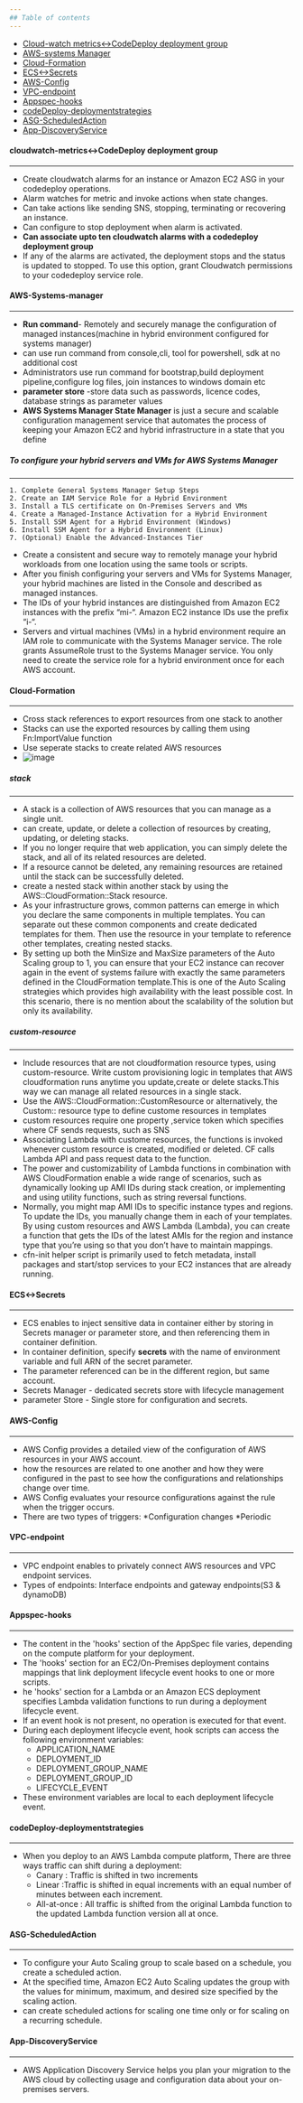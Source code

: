 ```yaml
---
## Table of contents
---
```

* [Cloud-watch metrics<->CodeDeploy deployment group](#cloudwatch-metrics-codedeploy-deployment-group)
* [AWS-systems Manager](#AWS-systems-manager)
* [Cloud-Formation](#Cloud-Formation)
* [ECS<->Secrets](#ECS-Secrets)
* [AWS-Config](#AWS-Config)
* [VPC-endpoint](#VPC-endpoint)
* [Appspec-hooks](#Appspec-hooks)
* [codeDeploy-deploymentstrategies](#codeDeploy-deploymentstrategies)
* [ASG-ScheduledAction](#ASG-ScheduledAction)
* [App-DiscoveryService](#App-DiscoveryService)

 
#### cloudwatch-metrics<->CodeDeploy deployment group
---
- Create cloudwatch alarms for an instance or Amazon EC2 ASG in your codedeploy operations. 
- Alarm watches for metric and invoke actions when state changes.
- Can take actions like sending SNS, stopping, terminating or recovering an instance.
- Can configure to stop deployment when alarm is activated.
- **Can associate upto ten cloudwatch alarms with a codedeploy deployment group**
- If any of the alarms are activated, the deployment stops and the status is updated to stopped. 
  To use this option, grant Cloudwatch permissions to your codedeploy service role.

#### AWS-Systems-manager
---
- **Run command**- Remotely and securely manage the configuration of managed instances(machine in hybrid environment configured for systems manager)
- can use run command from console,cli, tool for powershell, sdk at no additional cost
- Administrators use run command for bootstrap,build deployment pipeline,configure log files, join instances to windows domain etc
- **parameter store** -store data such as passwords, licence codes, database strings as parameter values
- **AWS Systems Manager State Manager** is just a secure and scalable configuration management service that automates the process of keeping your Amazon EC2 and hybrid infrastructure in a state that you define

##### To configure your hybrid servers and VMs for AWS Systems Manager
---
    1. Complete General Systems Manager Setup Steps
    2. Create an IAM Service Role for a Hybrid Environment
    3. Install a TLS certificate on On-Premises Servers and VMs
    4. Create a Managed-Instance Activation for a Hybrid Environment
    5. Install SSM Agent for a Hybrid Environment (Windows)
    6. Install SSM Agent for a Hybrid Environment (Linux)
    7. (Optional) Enable the Advanced-Instances Tier
- Create a consistent and secure way to remotely manage your hybrid workloads from one location using the same tools or scripts.
- After you finish configuring your servers and VMs for Systems Manager, your hybrid machines are listed in the Console and described as managed instances.
- The IDs of your hybrid instances are distinguished from Amazon EC2 instances with the prefix “mi-“. Amazon EC2 instance IDs use the prefix “i-“.
- Servers and virtual machines (VMs) in a hybrid environment require an IAM role to communicate with the Systems Manager service. The role grants
  AssumeRole trust to the Systems Manager service. You only need to create the service role for a hybrid environment once for each AWS account.

#### Cloud-Formation
---
- Cross stack references to export resources from one stack to another
- Stacks can use the exported resources by calling them using Fn:ImportValue function
- Use seperate stacks to create related AWS resources
- ![image](https://user-images.githubusercontent.com/81581601/156093802-0ff739f1-3715-4f2a-929a-46aa16b3539d.png)

##### stack
---
- A stack is a collection of AWS resources that you can manage as a single unit.
- can create, update, or delete a collection of resources by creating, updating, or deleting stacks. 
- If you no longer require that web application, you can simply delete the stack, and all of its related resources are deleted.
- If a resource cannot be deleted, any remaining resources are retained until the stack can be successfully deleted.
- create a nested stack within another stack by using the AWS::CloudFormation::Stack resource.
- As your infrastructure grows, common patterns can emerge in which you declare the same components in multiple templates. You can separate out these common components and create dedicated templates for them. Then use the resource in your template to reference other templates, creating nested stacks.
- By setting up both the MinSize and MaxSize parameters of the Auto Scaling group to 1, you can ensure that your EC2 instance can recover again in the event of systems failure with exactly the same parameters defined in the CloudFormation template.This is one of the Auto Scaling strategies which provides high availability with the least possible cost. In this scenario, there is no mention about the scalability of the solution but only its availability.

##### custom-resource
---
- Include resources that are not cloudformation resource types, using custom-resource. Write custom provisioning logic in templates that AWS cloudformation runs anytime you update,create or delete stacks.This way we can manage all related resources in a single stack.
- Use the AWS::CloudFormation::CustomResource or alternatively, the Custom::<User-Defined Resource Name> resource type to define custome resources in templates
- custom resources require one property ,service token which specifies where CF sends requests, such as SNS
- Associating Lambda with custome resources, the functions is invoked whenever custom resource is created, modified or deleted. CF calls Lambda API and pass request data to the function.
- The power and customizability of Lambda functions in combination with AWS CloudFormation enable a wide range of scenarios, such as dynamically looking up AMI IDs during stack creation, or implementing and using utility functions, such as string reversal functions.
- Normally, you might map AMI IDs to specific instance types and regions. To update the IDs, you manually change them in each of your templates. By using custom resources and AWS Lambda (Lambda), you can create a function that gets the IDs of the latest AMIs for the region and instance type that you’re using so that you don’t have to maintain mappings.
- cfn-init helper script is primarily used to fetch metadata, install packages and start/stop services to your EC2 instances that are already running. 


#### ECS<->Secrets
 ---
- ECS enables to inject sensitive data in container either by storing in Secrets manager or parameter store, and then referencing them in container definition.
- In container definition, specify **secrets** with the name of environment variable and full ARN of the secret parameter.
- The parameter referenced can be in the different region, but same account.
- Secrets Manager - dedicated secrets store with lifecycle management
- parameter Store - Single store for configuration and secrets.
 
 #### AWS-Config
 ---
 - AWS Config provides a detailed view of the configuration of AWS resources in your AWS account. 
 - how the resources are related to one another and how they were configured in the past to see how the configurations and relationships change over time.
 - AWS Config evaluates your resource configurations against the rule when the trigger occurs.
 - There are two types of triggers:
   *Configuration changes
   *Periodic

 
 
 #### VPC-endpoint
 ---
 - VPC endpoint enables to privately connect AWS resources and VPC endpoint services.
 - Types of endpoints: Interface endpoints and gateway endpoints(S3 & dynamoDB) 
 
 #### Appspec-hooks
 ----
 
 - The content in the 'hooks' section of the AppSpec file varies, depending on the compute platform for your deployment.
 - The 'hooks' section for an EC2/On-Premises deployment contains mappings that link deployment lifecycle event hooks to one or more scripts. 
 - he 'hooks' section for a Lambda or an Amazon ECS deployment specifies Lambda validation functions to run during a deployment lifecycle event. 
 - If an event hook is not present, no operation is executed for that event.
 - During each deployment lifecycle event, hook scripts can access the following environment variables:
   *  APPLICATION_NAME
   *  DEPLOYMENT_ID 
   *  DEPLOYMENT_GROUP_NAME 
   *  DEPLOYMENT_GROUP_ID
   *  LIFECYCLE_EVENT
  - These environment variables are local to each deployment lifecycle event.

 
#### codeDeploy-deploymentstrategies
 -----
 
 - When you deploy to an AWS Lambda compute platform, There are three ways traffic can shift during a deployment:
   * Canary : Traffic is shifted in two increments
   * Linear :Traffic is shifted in equal increments with an equal number of minutes between each increment.
   * All-at-once : All traffic is shifted from the original Lambda function to the updated Lambda function version all at once.
 
 #### ASG-ScheduledAction
 ----
 
 - To configure your Auto Scaling group to scale based on a schedule, you create a scheduled action.
 - At the specified time, Amazon EC2 Auto Scaling updates the group with the values for minimum, maximum, and desired size specified by the scaling action.
 - can create scheduled actions for scaling one time only or for scaling on a recurring schedule.
 
#### App-DiscoveryService
---

 - AWS Application Discovery Service helps you plan your migration to the AWS cloud by collecting usage and configuration data about your on-premises servers. 
 
 
